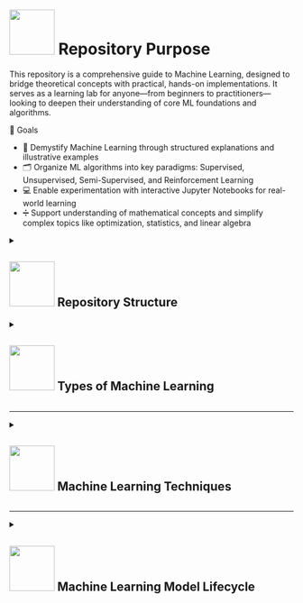 # <img src="https://cdn-icons-png.flaticon.com/512/6062/6062189.png" width="80"/> Repository Purpose


This repository is a comprehensive guide to Machine Learning, designed to bridge theoretical concepts with practical, hands-on implementations. It serves as a learning lab for anyone—from beginners to practitioners—looking to deepen their understanding of core ML foundations and algorithms.

🎯 Goals
- 🧠 Demystify Machine Learning through structured explanations and illustrative examples
- 🗂️ Organize ML algorithms into key paradigms: Supervised, Unsupervised, Semi-Supervised, and Reinforcement Learning
- 💻 Enable experimentation with interactive Jupyter Notebooks for real-world learning
- ➗ Support understanding of mathematical concepts and simplify complex topics like optimization, statistics, and linear algebra

 
<details> <summary> <h2><img src="https://cdn-icons-png.flaticon.com/512/18310/18310876.png" width="80"/>  Repository Structure </h2></summary>
  
```
machine-learning/
│
├── README.md                             # High-level introduction to Machine Learning
│
├── supervised/
│   ├── concepts.md                       # Core concepts: labeled data, overfitting, etc.
│   ├── 01.linear_regression.md
│   ├── 02.logistic_regression.md
│   ├── 03.k_nearest_neighbors.md
│   ├── 04.naive_bayes.md
│   ├── 05.svm.md
│   ├── 06.decision_trees.md
│   ├── 07.random_forest.md
│   ├── 08.gradient_boosting.md
│   ├── 09.neural_networks.md
│   ├── algorithms/
│   └── notebooks/
│
├── unsupervised/
│   ├── concepts.md                       # Key ideas: clustering, dimensionality reduction, etc.
│   ├── 01.k_means.md
│   ├── 02.dbscan.md
│   ├── 03.hierarchical_clustering.md
│   ├── 04.pca.md
│   ├── 05.tsne.md
│   ├── algorithms/
│   └── notebooks/
│
├── reinforcement_learning/
│   ├── concepts.md                       # Basics of agents, environments, rewards, etc.
│   ├── 01.q_learning.md
│   ├── 02.sarsa.md
│   ├── 03.deep_q_network.md
│   ├── 04.policy_gradient.md
│   ├── algorithms/
│   └── notebooks/
│
├── semi_supervised_learning/
│   ├── concepts.md                       # Hybrid between supervised and unsupervised
│   ├── 01.self_training.md
│   ├── 02.label_propagation.md
│   ├── algorithms/
│   └── notebooks/
│
└── shared_resources/
    ├── datasets/                         # Sample datasets used across topics
    ├── utils/                            # Reusable utility functions
    └── references.md                     # Useful academic references and links
```
</details>


<details> <summary> <h2><img src="https://cdn-icons-png.flaticon.com/512/6062/6062189.png" width="80"/> Types of Machine Learning</h2></summary>

### <img src="https://cdn-icons-png.flaticon.com/512/6229/6229938.png" width="70"/> Supervised Learning
This is by far the most widely used type of ML in real-world applications.

- **What it is:** You train a model on labeled data (i.e., the input and expected output are both known).
- **Use Cases:**
  - Email spam detection
  - Credit scoring
  - Medical diagnosis
  - House price prediction

#### ✅ Popular Algorithms

<details>
  <summary><img src="https://cdn-icons-png.flaticon.com/512/2620/2620536.png" width="50"/> Linear Regression</summary>

- **Concept:** Predicts a continuous value (e.g., student test score) based on one or more input features.
- **Essential Math:**
  
    # $y = w_1x_1 + w_2x_2 + \cdots + w_nx_n + b$


- It minimizes the **Mean Squared Error (MSE)** between predicted and actual values.
- **Use Case:** Predicting prices, trends, or scores.

</details>

<details>
  <summary><img src="https://cdn-icons-png.flaticon.com/512/3295/3295481.png" width="50"/> Logistic Regression</summary>

- **Concept:** Used for binary classification (e.g., pass/fail, spam/ham).
- **Essential Math:**

  # $P(y = 1 \mid x) = \sigma(w_1x_1 + w_2x_2 + \cdots + w_nx_n + b)$

  Where the **sigmoid function** is:

  # $\sigma(z) = \frac{1}{1 + e^{-z}}$

- **Use Case:** Disease prediction, marketing response, fraud detection.

</details>

<details>
  <summary><img src="https://cdn-icons-png.flaticon.com/512/1960/1960357.png" width="50"/> Decision Trees</summary>

- **Concept:** A flowchart-like structure where each internal node splits the data based on a feature.
- **Essential Math:**

  - **Gini Impurity:**
    # $G = 1 - \sum_{i=1}^{C} p_i^2$
    
  - **Entropy (for Information Gain):**
    # $H = - \sum_{i=1}^{C} p_i \log_2(p_i)$

- **Use Case:** Customer segmentation, credit risk modeling.

</details>

<details>
  <summary><img src="https://i.ibb.co/676KwYXF/random-forest.png" width="50"/> Random Forest</summary>

- **Concept:** An ensemble of decision trees trained on random subsets of data and features.
- **Essential Math:**
  - For **Regression**:

    # ŷ = (1 / T) × (y₁ + y₂ + ... + yₜ)

- For **Classification**:

   # ŷ = majority vote of (y₁, y₂, ..., yₜ)

- **Use Case:** Robust classification and regression tasks, e.g., loan approval, stock prediction.

</details>

<details>
  <summary><img src="https://i.ibb.co/4R3pTJyj/svm.png" width="50"/>  Support Vector Machines (SVM)</summary>

- **Concept:**
  - Finds the hyperplane that best separates the data into classes.
- **Essential Math:**
  - Decision boundary:
    # $w \cdot x + b = 0$
  - Optimization constraint:
    # $y_i(w \cdot x_i + b) \geq 1$
  - Margin to maximize:
    # $\frac{2}{\lVert w \rVert}$
- **Can use the _kernel trick_** (e.g., RBF kernel) to handle **non-linear** decision boundaries.  
- **Use Case:** Text classification, face recognition, bioinformatics.

</details>

<details>
  <summary><img src="https://i.ibb.co/MkS0BttC/knn.png" width="50"/> k-Nearest Neighbors (kNN)</summary>

- **Concept:** Classifies a sample based on the majority vote (classification) or average (regression) of its k closest neighbors.
- **Essential Math:**

  - **Euclidean Distance:**
    # $d(x, x') = \sqrt{ \sum_{i=1}^{n} (x_i - x'_i)^2 }$

- **Other distance metrics** can be used, such as **Manhattan**, **Cosine**, or **Minkowski**, depending on the data.
- **Use Case:** Recommender systems, image classification, anomaly detection.

</details>

---

### <img src="https://cdn-icons-png.flaticon.com/512/6062/6062161.png" width="60"/> Unsupervised Learning

- **What it is:** The model tries to find patterns and groupings in the data without labeled outputs.
- **Use Cases:**
  - Customer segmentation
  - Market basket analysis
  - Anomaly detection
- **Popular Algorithms:**
  - k-Means Clustering
  - DBSCAN
  - PCA (Principal Component Analysis)
- **Python Libraries:** `scikit-learn`, `scipy`, `matplotlib`

---

### <img src="https://cdn-icons-png.flaticon.com/512/10087/10087719.png" width="60"/> Reinforcement Learning

- **What it is:** An agent learns to make decisions by interacting with an environment and getting feedback (rewards or penalties).
- **Use Cases:**
  - Robotics
  - Game playing (e.g., AlphaGo)
  - Self-driving cars
- **Popular Libraries:** `OpenAI Gym`, `Stable-Baselines`, `TensorFlow`, `PyTorch`

---

### <img src="https://cdn-icons-png.flaticon.com/512/1713/1713891.png" width="60"/> Semi-Supervised Learning

- **What it is:** Combines a small amount of labeled data with a large amount of unlabeled data to improve learning when labeling is expensive.
- **Use Cases:**
  - Web page classification
  - Medical imaging
  - Speech recognition
  - Fraud detection
- **Popular Algorithms:**
  - Self-training
  - Label propagation
  - Semi-supervised Support Vector Machines (S3VM)
  - Graph-based methods
- **Python Libraries:** `scikit-learn`, `sklearn.semi_supervised`, `TensorFlow`, `PyTorch`

</details>

<hr/>

<details> <summary> <h2><img src="https://cdn-icons-png.flaticon.com/512/6062/6062189.png" width="80"/> Machine Learning Techniques</h2></summary>

- **Classification**  
  A supervised learning task where the model learns to categorize data into predefined **classes or labels**.  
  **Example:** Predicting if an email is *spam* or *not spam*.

- **Regression**  
  A supervised learning task where the goal is to predict a **continuous value**.  
  **Example:** Predicting the **price of a house** based on size, location, etc.

- **Clustering**  
  An **unsupervised learning** method where the algorithm groups data into **clusters** based on similarity—without predefined labels.  
  **Example:** Segmenting customers into groups based on their behavior or purchases.

- **Anomaly Detection**  
  Identifying data points that are **unusual or deviate** significantly from the majority.  
  **Example:** Detecting **fraudulent credit card transactions**.

- **Sequence Mining**  
  Analyzing and identifying **patterns in ordered data** (sequences), especially over time.  
  **Example:** Finding common sequences in **customer purchases** or website navigation.

- **Dimension Reduction**  
  Reducing the number of features (dimensions) in a dataset while keeping important information—used to simplify models and visualize high-dimensional data.  
  **Example:** Using **PCA (Principal Component Analysis)** to reduce image data with thousands of pixels into just a few features.

- **Recommendation System**  
  A system that suggests **items** (movies, products, etc.) to users based on their preferences or behaviors.  
  **Example:** Netflix recommending **movies or shows** based on your watch history.

</details>

<hr/>

<details> <summary> <h2><img src="https://cdn-icons-png.flaticon.com/512/6062/6062189.png" width="80"/> Machine Learning Model Lifecycle</h2></summary>

- **Problem Definition**  
  Clearly define the **objective** of the machine learning task.  
  **Example:** Predict customer churn or classify product reviews as positive or negative.

- **Data Collection**  
  Gather relevant and sufficient **raw data** from various sources like databases, APIs, sensors, or manual input.  
  **Example:** Collecting user behavior logs or survey results.

- **Data Preparation**  
  Clean, transform, and structure the data for training. This includes **handling missing values**, **encoding categories**, and **normalizing** values.  
  **Example:** Converting text into numeric form or removing outliers.

- **Model Development and Evaluation**  
  Choose a model type, train it using prepared data, and evaluate its **accuracy, precision, recall**, or other relevant metrics.  
  **Example:** Training a decision tree and evaluating it using cross-validation.

- **Model Deployment**  
  Integrate the trained model into a **production environment** where it can receive real input and make predictions.  
  **Example:** Deploying a fraud detection model via an API to monitor real-time transactions.


<hr/>
<div align="center">
  <img src="https://i.ibb.co/kgNSnpv/git-support.png">
</div>


